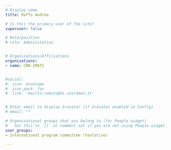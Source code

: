 ```yaml
---
# Display name
title: Raffo Andrea

# Is this the primary user of the site?
superuser: false

# Role/position
# role: Administation


# Organizations/Affiliations
organizations:
- name: CNR-IMATI


#social:
#- icon: envelope
#  icon_pack: fas
#  link: 'mailto:comito@di.uniroma1.it'


# Enter email to display Gravatar (if Gravatar enabled in Config)
# email: ""

# Organizational groups that you belong to (for People widget)
#   Set this to `[]` or comment out if you are not using People widget.
user_groups:
- International program committee (tentative)

---
```

